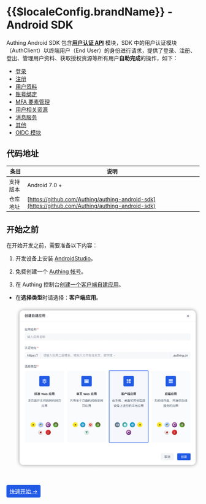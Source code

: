 # {{$localeConfig.brandName}} - Android SDK

<LastUpdated/>

Authing Android SDK 包含[**用户认证 API**](./apis/) 模块，SDK 中的用户认证模块（AuthClient）以终端用户（End User）的身份进行请求，提供了登录、注册、登出、管理用户资料、获取授权资源等所有用户**自助完成**的操作，如下：

* [登录](./apis/authentication/登录/)
* [注册](./apis/authentication/注册/)
* [用户资料](./apis/authentication/用户资料/)
* [账号绑定](./apis/authentication/账号绑定/)
* [MFA 要素管理](./apis/authentication/mfa-要素管理/)
* [用户相关资源](./apis/authentication/用户相关资源/)
* [消息服务](./apis/authentication/消息服务/)
* [其他](./apis/authentication/其他/)
* [OIDC 模块](./apis/authentication/oidc.md)



## 代码地址

| 条目     | 说明                                                         |
| -------- | ------------------------------------------------------------ |
| 支持版本 | Android 7.0 +                                                |
| 仓库地址 | [https://github.com/Authing/authing-android-sdk](https://github.com/Authing/authing-android-sdk) |

## 开始之前

在开始开发之前，需要准备以下内容：

1. 开发设备上安装 [AndroidStudio](https://developer.android.google.cn/studio)。

2. 免费创建一个 [Authing 帐号](https://www.authing.cn/)。

3. 在 Authing 控制台[创建一个客户端自建应用](https://docs.authing.cn/v2/guides/app-new/create-app/create-app.html)。

  - 在**选择类型**时请选择：**客户端应用**。

    <img src="./images/create_client_application.png" alt="drawing" width="620"/>
    
    

<br>

<span style="background-color: #215ae5;a:link:color:#FFF;padding:8px;border-radius: 4px;"><a href="./quick.html" style="color:#FFF;">快速开始 →</a>
</span>

<br>

